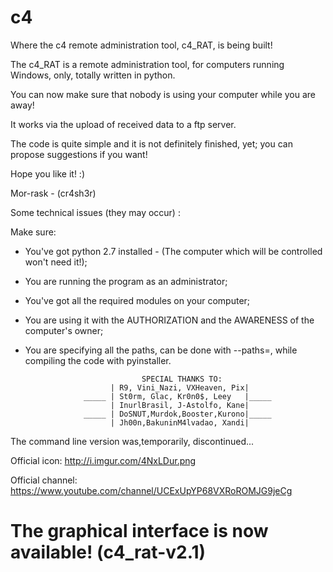 # c4

Where the c4 remote administration tool, c4_RAT, is being built!

The c4_RAT is a remote administration tool, for computers running Windows, only, totally written in python.

You can now make sure that nobody is using your computer while you are away!

It works via the upload of received data to a ftp server.

The code is quite simple and it is not definitely finished, yet; you can propose suggestions if you want!

Hope you like it! :)

Mor-rask - (cr4sh3r)


Some technical issues (they may occur) : 

Make sure:

- You've got python 2.7 installed - (The computer which will be controlled won't need it!);

- You are running the program as an administrator;

- You've got all the required modules on your computer;

- You are using it with the AUTHORIZATION and the AWARENESS of the computer's owner;

- You are specifying all the paths, can be done with --paths=, while compiling the code with pyinstaller.
 




                                SPECIAL THANKS TO:
                         | R9, Vini_Nazi, VXHeaven, Pix|
                   _____ | St0rm, Glac, Kr0n0$, Leey   |_____
                         | InurlBrasil, J-Astolfo, Kane|
                   _____ | DoSNUT,Murdok,Booster,Kurono|_____
                         | Jh00n,BakuninM4lvadao, Xandi|

The command line version was,temporarily, discontinued...


Official icon: http://i.imgur.com/4NxLDur.png

Official channel: https://www.youtube.com/channel/UCExUpYP68VXRoROMJG9jeCg


# The graphical interface is now available! (c4_rat-v2.1)




